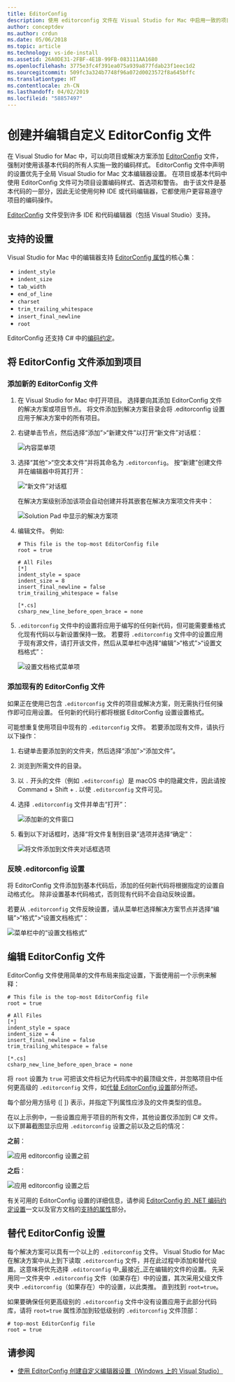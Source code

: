 ```yaml
---
title: EditorConfig
description: 使用 editorconfig 文件在 Visual Studio for Mac 中启用一致的项目编码样式。
author: conceptdev
ms.author: crdun
ms.date: 05/06/2018
ms.topic: article
ms.technology: vs-ide-install
ms.assetid: 26A0DE31-2FBF-4E1B-99FB-083111AA1680
ms.openlocfilehash: 3775e3fc4f391ea075a939a877fdab23f1eec1d2
ms.sourcegitcommit: 509fc3a324b7748f96a072d0023572f8a645bffc
ms.translationtype: HT
ms.contentlocale: zh-CN
ms.lasthandoff: 04/02/2019
ms.locfileid: "58857497"
---
```

# <a name="creating-and-editing-a-custom-editorconfig-file"></a>创建并编辑自定义 EditorConfig 文件

在 Visual Studio for Mac 中，可以向项目或解决方案添加 [EditorConfig](http://editorconfig.org/) 文件，强制对使用该基本代码的所有人实施一致的编码样式。 EditorConfig 文件中声明的设置优先于全局 Visual Studio for Mac 文本编辑器设置。 在项目或基本代码中使用 EditorConfig 文件可为项目设置编码样式、首选项和警告。 由于该文件是基本代码的一部分，因此无论使用何种 IDE 或代码编辑器，它都使用户更容易遵守项目的编码操作。

[EditorConfig](http://editorconfig.org/) 文件受到许多 IDE 和代码编辑器（包括 Visual Studio）支持。

## <a name="supported-settings"></a>支持的设置

Visual Studio for Mac 中的编辑器支持 [EditorConfig 属性](http://editorconfig.org/#supported-properties)的核心集：

- `indent_style`
- `indent_size`
- `tab_width`
- `end_of_line`
- `charset`
- `trim_trailing_whitespace`
- `insert_final_newline`
- `root`

EditorConfig 还支持 C# 中的[编码约定](/visualstudio/ide/editorconfig-code-style-settings-reference)。

## <a name="add-an-editorconfig-file-to-a-project"></a>将 EditorConfig 文件添加到项目

### <a name="adding-a-new-editorconfig-file"></a>添加新的 EditorConfig 文件

1. 在 Visual Studio for Mac 中打开项目。 选择要向其添加 EditorConfig 文件的解决方案或项目节点。 将文件添加到解决方案目录会将 .editorconfig 设置应用于解决方案中的所有项目。

2. 右键单击节点，然后选择“添加”>“新建文件”以打开“新文件”对话框：

    ![内容菜单项](media/editorconfig-image0.png)

3. 选择“其他”>“空文本文件”并将其命名为 `.editorconfig`。 按“新建”创建文件并在编辑器中将其打开：

    ![“新文件”对话框](media/editorconfig-image1.png)

    在解决方案级别添加该项会自动创建并将其嵌套在解决方案项文件夹中：

    ![Solution Pad 中显示的解决方案项](media/editorconfig-image1a.png)

4. 编辑文件。 例如:

    ```EditorConfig
    # This file is the top-most EditorConfig file
    root = true

    # All Files
    [*]
    indent_style = space
    indent_size = 8
    insert_final_newline = false
    trim_trailing_whitespace = false

    [*.cs]
    csharp_new_line_before_open_brace = none
    ```

4. `.editorconfig` 文件中的设置将应用于编写的任何新代码，但可能需要重格式化现有代码以与新设置保持一致。 若要将 `.editorconfig` 文件中的设置应用于现有源文件，请打开该文件，然后从菜单栏中选择“编辑”>“格式”>“设置文档格式”：

    ![设置文档格式菜单项](media/editorconfig-image2.png)

### <a name="adding-an-existing-editorconfig-file"></a>添加现有的 EditorConfig 文件

如果正在使用已包含 `.editorconfig` 文件的项目或解决方案，则无需执行任何操作即可应用设置。 任何新的代码行都将根据 EditorConfig 设置设置格式。

可能想重复使用项目中现有的 `.editorconfig` 文件。 若要添加现有文件，请执行以下操作：

1. 右键单击要添加到的文件夹，然后选择“添加”>“添加文件”。

2. 浏览到所需文件的目录。

3. 以 `.` 开头的文件（例如 `.editorconfig`）是 macOS 中的隐藏文件，因此请按Command + Shift + . 以使 `.editorconfig` 文件可见。

4. 选择 `.editorconfig` 文件并单击“打开”：

    ![添加新的文件窗口](media/editorconfig-image3b.png)

5. 看到以下对话框时，选择“将文件复制到目录”选项并选择“确定”：

    ![将文件添加到文件夹对话框选项](media/editorconfig-image3.png)

### <a name="reflecting-editorconfig-settings"></a>反映 .editorconfig 设置

将 EditorConfig 文件添加到基本代码后，添加的任何新代码将根据指定的设置自动格式化。 除非设置基本代码格式，否则现有代码不会自动反映设置。

若要从 `.editorconfig` 文件反映设置，请从菜单栏选择解决方案节点并选择“编辑”>“格式”>“设置文档格式”：

![菜单栏中的“设置文档格式”](media/editorconfig-image3a.png)

## <a name="editing-an-editorconfig-file"></a>编辑 EditorConfig 文件

EditorConfig 文件使用简单的文件布局来指定设置，下面使用前一个示例来解释：

```EditorConfig
# This file is the top-most EditorConfig file
root = true

# All Files
[*]
indent_style = space
indent_size = 4
insert_final_newline = false
trim_trailing_whitespace = false

[*.cs]
csharp_new_line_before_open_brace = none
```

将 `root` 设置为 `true` 可把该文件标记为代码库中的最顶级文件，并忽略项目中任何更高级的 `.editorconfig` 文件，如[代替 EditorConfig 设置](#override-editorconfig-settings)部分所述。

每个部分用方括号 ([ ]) 表示，并指定下列属性应涉及的文件类型的信息。

在以上示例中，一些设置应用于项目的所有文件，其他设置仅添加到 C# 文件。 以下屏幕截图显示应用 `.editorconfig` 设置之前以及之后的情况：

**之前**：

![应用 editorconfig 设置之前](media/editorconfig-image4.png)

**之后**：

![应用 editorconfig 设置之后](media/editorconfig-image5.png)

有关可用的 EditorConfig 设置的详细信息，请参阅 [EditorConfig 的 .NET 编码约定设置](/visualstudio/ide/editorconfig-code-style-settings-reference)一文以及官方文档的[支持的属性](http://editorconfig.org/#supported-properties)部分。

## <a name="override-editorconfig-settings"></a>替代 EditorConfig 设置

每个解决方案可以具有一个以上的 `.editorconfig` 文件。 Visual Studio for Mac 在解决方案中从上到下读取 `.editorconfig` 文件，并在此过程中添加和替代设置。这意味将优先选择 `.editorconfig` 中_最接近_正在编辑的文件的设置。 先采用同一文件夹中 `.editorconfig` 文件（如果存在）中的设置，其次采用父级文件夹中 `.editorconfig`（如果存在）中的设置，以此类推。 直到找到 `root=true`。

如果要确保任何更高级别的 `.editorconfig` 文件中没有设置应用于此部分代码库，请将 `root=true` 属性添加到较低级别的 `.editorconfig` 文件顶部：

```EditorConfig
# top-most EditorConfig file
root = true
```

## <a name="see-also"></a>请参阅

- [使用 EditorConfig 创建自定义编辑器设置（Windows 上的 Visual Studio）](/visualstudio/ide/create-portable-custom-editor-options)